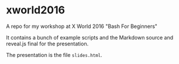 # xworld2016

A repo for my workshop at X World 2016 "Bash For Beginners"

It contains a bunch of example scripts and the Markdown source and reveal.js final for the presentation.

The presentation is the file `slides.html`. 

